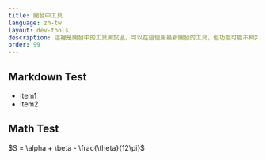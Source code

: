 ```yaml
---
title: 開發中工具
language: zh-tw
layout: dev-tools
description: 這裡是開發中的工具測試區。可以在這使用最新開發的工具，但功能可能不夠完善。請小心使用。
order: 99
---
```


## Markdown Test

* item1
* item2

## Math Test

$S = \alpha + \beta - \frac{\theta}{12\pi}$